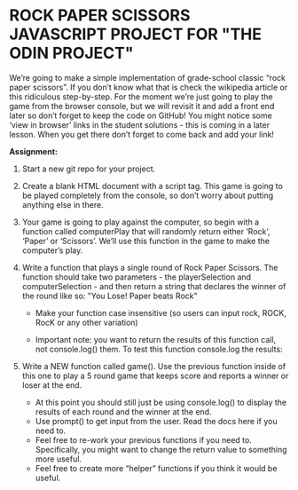 # ROCK PAPER SCISSORS JAVASCRIPT PROJECT FOR "THE ODIN PROJECT" #

We’re going to make a simple implementation of grade-school classic “rock paper scissors”. If you don’t know what that is check the wikipedia article or this ridiculous step-by-step. For the moment we’re just going to play the game from the browser console, but we will revisit it and add a front end later so don’t forget to keep the code on GitHub! You might notice some ‘view in browser’ links in the student solutions - this is coming in a later lesson. When you get there don’t forget to come back and add your link!

**Assignment:**
1. Start a new git repo for your project.
2. Create a blank HTML document with a script tag. This game is going to be played completely from the console, so don’t worry about putting anything else in there.
3. Your game is going to play against the computer, so begin with a function called computerPlay that will randomly return either ‘Rock’, ‘Paper’ or ‘Scissors’. We’ll use this function in the game to make the computer’s play.
4. Write a function that plays a single round of Rock Paper Scissors. The function should take two parameters - the playerSelection and computerSelection - and then return a string that declares the winner of the round like so: "You Lose! Paper beats Rock"

    * Make your function case insensitive (so users can input rock, ROCK, RocK or any other variation)

    * Important note: you want to return the results of this function call, not console.log() them. To test this function console.log the results:

5. Write a NEW function called game(). Use the previous function inside of this one to play a 5 round game that keeps score and reports a winner or loser at the end.
    * At this point you should still just be using console.log() to display the results of each round and the winner at the end.
    * Use prompt() to get input from the user. Read the docs here if you need to.
    * Feel free to re-work your previous functions if you need to. Specifically, you might want to change the return value to something more     useful.
    * Feel free to create more “helper” functions if you think it would be useful.
